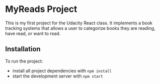 # MyReads Project

This is my first project for the Udacity React class. It implements a book tracking systems that allows a user to categorize books they are reading, have read, or want to read.

## Installation

To run the project:

* install all project dependencies with `npm install`
* start the development server with `npm start`
